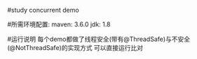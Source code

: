 #study concurrent demo

#所需环境配置:
maven: 3.6.0 
jdk: 1.8

#运行说明
每个demo都做了线程安全(带有@ThreadSafe)与不安全(@NotThreadSafe)的实现方式
可以直接运行比对
